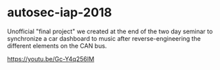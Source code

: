 # autosec-iap-2018
Unofficial "final project" we created at the end of the two day seminar to synchronize a car dashboard to music after reverse-engineering the different elements on the CAN bus.

https://youtu.be/Gc-Y4q256IM
